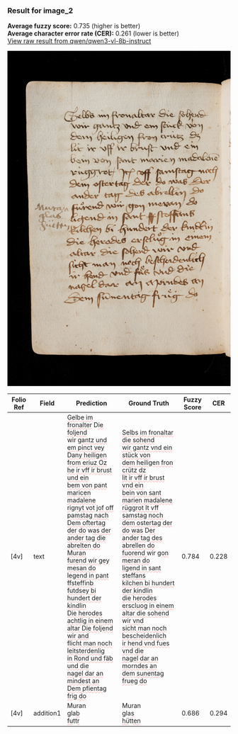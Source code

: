 ### Result for image_2
**Average fuzzy score:** 0.735 (higher is better)<br>**Average character error rate (CER):** 0.261 (lower is better)<br>[View raw result from qwen/qwen3-vl-8b-instruct](https://github.com/RISE-UNIBAS/humanities_data_benchmark/blob/main/results/2025-10-24/T0303/request_T0303_image_2.json)

<img src="https://github.com/RISE-UNIBAS/humanities_data_benchmark/blob/main/benchmarks/medieval_manuscripts/images/image_2.jpg?raw=true" alt="image_2" width="800px">

<style>
.diff { text-decoration: underline; text-decoration-color: #ffcccc; text-decoration-style: wavy; }
</style>

| Folio Ref | Field | Prediction | Ground Truth | Fuzzy Score | CER |
|-----------|-------|------------|--------------|-------------|-----|
| [4v] | text | <span class="diff">Gelbe im fronalter</span> D<span class="diff">ie foljend<br></span>wir g<span class="diff">antz und em pinct vey<br>Dany heiligen from eriuz Oz<br>he ir vff ir brust und ein<br>bem von pant maricen madalene<br>rignyt vot jof off pamstag nach<br>Dem oftertag der do</span> w<span class="diff">as der<br>ander tag die abrelten do<br>Muran<br>furend wir gey mesan do<br>legend in pant ffsteffinb<br>futdsey bi hundert der kindlin<br>Die herodes achtlig in einem<br>altar Die foljend wir and<br>flicht man noch leitsterdenlig<br>in Rond und fäb und die<br>nagel dar an mindest an<br>Dem pfientag frig do</span> | <span class="diff">Selbs im fronaltar die sohend<br> wir gantz vnd ein stück von<br> dem heiligen fron crütz dz<br> lit ir vff ir brust vnd ein<br> bein von sant marien madalene<br> rüggrot It vff samstag noch<br> dem ostertag der do was</span> D<span class="diff">er<br> ander tag des abrellen do<br> fuorend </span>wir g<span class="diff">on meran do<br> ligend in sant steffans<br> kilchen bi hundert der kindlin<br> die herodes erscluog in einem<br> altar die sohend</span> w<span class="diff">ir vnd<br> sicht man noch bescheidenlich<br> ir hend vnd fues vnd die<br> nagel dar an morndes an<br> dem sunentag frueg do</span> | 0.784 | 0.228 |
| [4v] | addition1 | Muran<br>gla<span class="diff">b</span><br><span class="diff">fu</span>tt<span class="diff">r</span> | Muran<br><span class="diff"> </span>gla<span class="diff">s</span><br><span class="diff"> hü</span>tt<span class="diff">en</span> | 0.686 | 0.294 |
